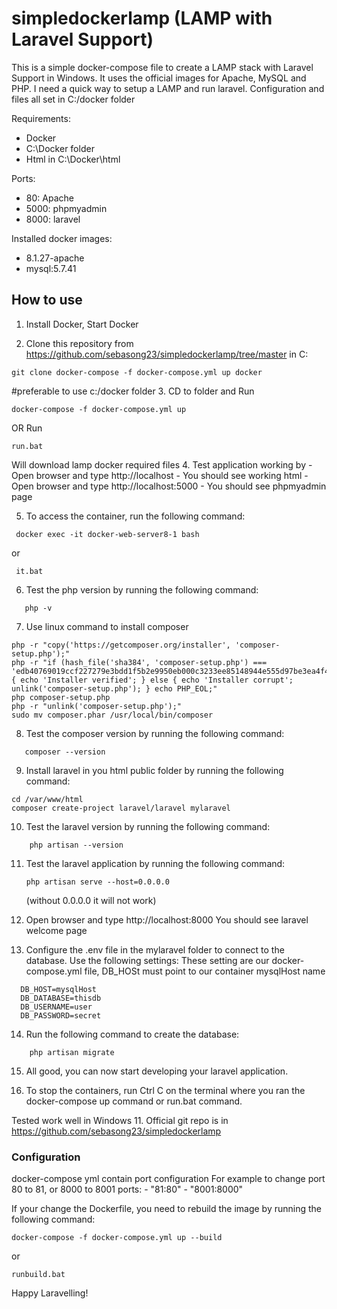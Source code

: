 # simpledockerlamp (LAMP with Laravel Support)

This is a simple docker-compose file to create a LAMP stack with Laravel Support in Windows. It uses the official images for Apache, MySQL and PHP.
I need a quick way to setup a LAMP and run laravel.
Configuration and files all set in C:/docker folder

Requirements:
- Docker
- C:\Docker folder
- Html in C:\Docker\html

Ports:
- 80: Apache
- 5000: phpmyadmin
- 8000: laravel
  
Installed docker images:
- 8.1.27-apache
- mysql:5.7.41


## How to use
1. Install Docker, Start Docker

2. Clone this repository from https://github.com/sebasong23/simpledockerlamp/tree/master in C: 
```
git clone docker-compose -f docker-compose.yml up docker   
```
#preferable to use c:/docker folder
3. CD to folder and 
 Run 
 ```
 docker-compose -f docker-compose.yml up
 ```
 OR 
 Run 
 ```
 run.bat
 ```

 Will download lamp docker required files
4. Test application working by 
    - Open browser and type http://localhost
    - You should see working html
    - Open browser and type http://localhost:5000
    - You should see phpmyadmin page

5. To access the container, run the following command:
  ```
   docker exec -it docker-web-server8-1 bash 
  ```
   or 
  ```
   it.bat
  ```

6. Test the php version by running the following command:
```
   php -v
```

7. Use linux command to install composer
```
php -r "copy('https://getcomposer.org/installer', 'composer-setup.php');"
php -r "if (hash_file('sha384', 'composer-setup.php') === 'edb40769019ccf227279e3bdd1f5b2e9950eb000c3233ee85148944e555d97be3ea4f40c3c2fe73b22f875385f6a5155') { echo 'Installer verified'; } else { echo 'Installer corrupt'; unlink('composer-setup.php'); } echo PHP_EOL;"
php composer-setup.php
php -r "unlink('composer-setup.php');"
sudo mv composer.phar /usr/local/bin/composer
```

8. Test the composer version by running the following command:
```
   composer --version
```

9. Install laravel in you html public folder by running the following command:

```
cd /var/www/html
composer create-project laravel/laravel mylaravel
```

10. Test the laravel version by running the following command:
```
    php artisan --version
```

11. Test the laravel application by running the following command:
    ```
    php artisan serve --host=0.0.0.0
    ```  
    
    (without 0.0.0.0 it will not work)

12. Open browser and type http://localhost:8000
    You should see laravel welcome page

13. Configure the .env file in the mylaravel folder to connect to the database. Use the following settings: 
    These setting are our docker-compose.yml file, DB_HOSt must point to our container mysqlHost name
  ```
    DB_HOST=mysqlHost
    DB_DATABASE=thisdb
    DB_USERNAME=user
    DB_PASSWORD=secret
  ```

14. Run the following command to create the database:
```
    php artisan migrate
```

15. All good, you can now start developing your laravel application.

16. To stop the containers, run Ctrl C on the terminal where you ran the docker-compose up command or run.bat command.

Tested work well in Windows 11.
Official git repo is in https://github.com/sebasong23/simpledockerlamp


### Configuration

docker-compose yml contain port configuration 
For example to change port 80 to 81, or 8000 to 8001
 ports:
      - "81:80"
      - "8001:8000"

If your change the Dockerfile, you need to rebuild the image by running the following command:
``` 
docker-compose -f docker-compose.yml up --build
``` 
or

```
runbuild.bat
```

Happy Laravelling!
